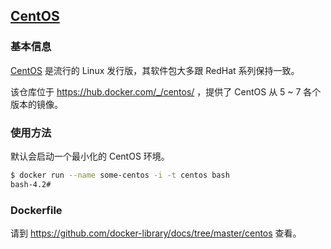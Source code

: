 ## [CentOS](https://hub.docker.com/_/centos/)

### 基本信息
[CentOS](https://en.wikipedia.org/wiki/CentOS) 是流行的 Linux 发行版，其软件包大多跟 RedHat 系列保持一致。

该仓库位于 https://hub.docker.com/_/centos/ ，提供了 CentOS 从 5 ~ 7 各个版本的镜像。

### 使用方法
默认会启动一个最小化的 CentOS 环境。

```bash
$ docker run --name some-centos -i -t centos bash
bash-4.2#
```

### Dockerfile

请到 https://github.com/docker-library/docs/tree/master/centos 查看。
